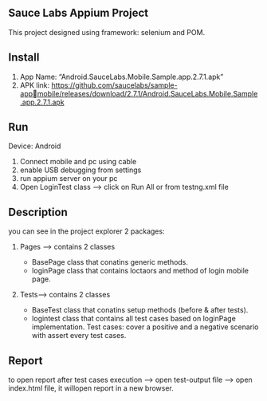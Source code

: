 ## Sauce Labs Appium Project
This project designed using framework: selenium and POM.

## Install
1) App Name: “Android.SauceLabs.Mobile.Sample.app.2.7.1.apk”
2) APK link: https://github.com/saucelabs/sample-appmobile/releases/download/2.7.1/Android.SauceLabs.Mobile.Sample.app.2.7.1.apk


## Run 
Device: Android
1) Connect mobile and pc using cable
2) enable USB debugging from settings
3) run appium server on your pc
4) Open LoginTest class --> click on Run All or from testng.xml file

## Description 
you can see in the project explorer 2 packages:
 1) Pages --> contains 2 classes
      - BasePage class that conatins generic methods. 
      - loginPage class that contains loctaors and method of login mobile page.
   
  2) Tests--> contains 2 classes
      - BaseTest class that conatins setup methods (before & after tests). 
      - logintest class that contains all test cases based on loginPage implementation.
          Test cases: cover a positive and a negative scenario with assert every test cases.

 ## Report
 to open report after test cases execution --> open test-output file --> open index.html file, it willopen report in a new browser.
